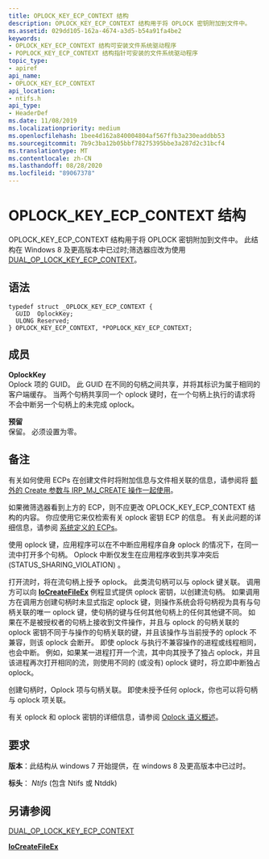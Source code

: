 ```yaml
---
title: OPLOCK_KEY_ECP_CONTEXT 结构
description: OPLOCK_KEY_ECP_CONTEXT 结构用于将 OPLOCK 密钥附加到文件中。
ms.assetid: 029dd105-162a-4674-a3d5-b54a91fa4be2
keywords:
- OPLOCK_KEY_ECP_CONTEXT 结构可安装文件系统驱动程序
- POPLOCK_KEY_ECP_CONTEXT 结构指针可安装的文件系统驱动程序
topic_type:
- apiref
api_name:
- OPLOCK_KEY_ECP_CONTEXT
api_location:
- ntifs.h
api_type:
- HeaderDef
ms.date: 11/08/2019
ms.localizationpriority: medium
ms.openlocfilehash: 1bee4d162a840004804af567ffb3a230eaddbb53
ms.sourcegitcommit: 7b9c3ba12b05bbf78275395bbe3a287d2c31bcf4
ms.translationtype: MT
ms.contentlocale: zh-CN
ms.lasthandoff: 08/28/2020
ms.locfileid: "89067378"
---
```

# <a name="oplock_key_ecp_context-structure"></a>OPLOCK_KEY_ECP_CONTEXT 结构

OPLOCK_KEY_ECP_CONTEXT 结构用于将 OPLOCK 密钥附加到文件中。 此结构在 Windows 8 及更高版本中已过时;筛选器应改为使用 [DUAL_OP_LOCK_KEY_ECP_CONTEXT](./dual-oplock-key-ecp-context.md)。

## <a name="syntax"></a>语法

```ManagedCPlusPlus
typedef struct _OPLOCK_KEY_ECP_CONTEXT {
  GUID  OplockKey;
  ULONG Reserved;
} OPLOCK_KEY_ECP_CONTEXT, *POPLOCK_KEY_ECP_CONTEXT;
```

## <a name="members"></a>成员

**OplockKey**  
Oplock 项的 GUID。 此 GUID 在不同的句柄之间共享，并将其标识为属于相同的客户端缓存。 当两个句柄共享同一个 oplock 键时，在一个句柄上执行的请求将不会中断另一个句柄上的未完成 oplock。

**预留**  
保留。 必须设置为零。

## <a name="remarks"></a>备注

有关如何使用 ECPs 在创建文件时将附加信息与文件相关联的信息，请参阅将 [额外的 Create 参数与 IRP_MJ_CREATE 操作一起使用](https://docs.microsoft.com/windows-hardware/drivers/ifs/using-extra-create-parameters-with-an-irp-mj-create-operation)。

如果微筛选器看到上方的 ECP，则不应更改 OPLOCK_KEY_ECP_CONTEXT 结构的内容。 你应使用它来仅检索有关 oplock 密钥 ECP 的信息。 有关此问题的详细信息，请参阅 [系统定义的 ECPs](./system-defined-ecps.md)。

使用 oplock 键，应用程序可以在不中断应用程序自身 oplock 的情况下，在同一流中打开多个句柄。 Oplock 中断仅发生在应用程序收到共享冲突后 (STATUS_SHARING_VIOLATION) 。

打开流时，将在流句柄上授予 oplock。 此类流句柄可以与 oplock 键关联。 调用方可以向 [**IoCreateFileEx**](/windows-hardware/drivers/ddi/ntddk/nf-ntddk-iocreatefileex) 例程显式提供 oplock 密钥，以创建流句柄。 如果调用方在调用方创建句柄时未显式指定 oplock 键，则操作系统会将句柄视为具有与句柄关联的唯一 oplock 键，使句柄的键与任何其他句柄上的任何其他键不同。 如果在不是被授权者的句柄上接收到文件操作，并且与 oplock 的句柄关联的 oplock 密钥不同于与操作的句柄关联的键，并且该操作与当前授予的 oplock 不兼容，则该 oplock 会断开。 即使 oplock 与执行不兼容操作的进程或线程相同，也会中断。 例如，如果某一进程打开一个流，其中向其授予了独占 oplock，并且该进程再次打开相同的流，则使用不同的 (或没有) oplock 键时，将立即中断独占 oplock。

创建句柄时，Oplock 项与句柄关联。 即使未授予任何 oplock，你也可以将句柄与 oplock 项关联。

有关 oplock 和 oplock 密钥的详细信息，请参阅 [Oplock 语义概述](./oplock-overview.md)。

## <a name="requirements"></a>要求

**版本**：此结构从 windows 7 开始提供，在 windows 8 及更高版本中已过时。

**标头**： *Ntifs* (包含 Ntifs 或 Ntddk) 


## <a name="see-also"></a>另请参阅

[DUAL_OP_LOCK_KEY_ECP_CONTEXT](./dual-oplock-key-ecp-context.md)

[**IoCreateFileEx**](/windows-hardware/drivers/ddi/ntddk/nf-ntddk-iocreatefileex)